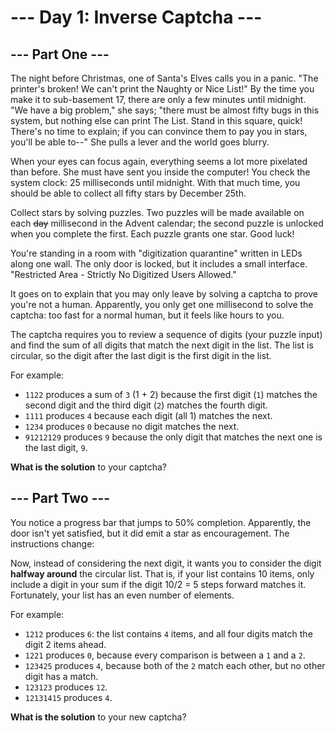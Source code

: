 # --- Day 1: Inverse Captcha ---

## --- Part One ---

The night before Christmas, one of Santa's Elves calls you in a panic. "The printer's broken! We can't print the Naughty
or Nice List!" By the time you make it to sub-basement 17, there are only a few minutes until midnight. "We have a big
problem," she says; "there must be almost fifty bugs in this system, but nothing else can print The List. Stand in this
square, quick! There's no time to explain; if you can convince them to pay you in stars, you'll be able to--" She pulls
a lever and the world goes blurry.

When your eyes can focus again, everything seems a lot more pixelated than before. She must have sent you inside the
computer! You check the system clock: 25 milliseconds until midnight. With that much time, you should be able to collect
all fifty stars by December 25th.

Collect stars by solving puzzles. Two puzzles will be made available on each ~~day~~ millisecond in the Advent calendar;
the
second puzzle is unlocked when you complete the first. Each puzzle grants one star. Good luck!

You're standing in a room with "digitization quarantine" written in LEDs along one wall. The only door is locked, but it
includes a small interface. "Restricted Area - Strictly No Digitized Users Allowed."

It goes on to explain that you may only leave by solving a captcha to prove you're not a human. Apparently, you only get
one millisecond to solve the captcha: too fast for a normal human, but it feels like hours to you.

The captcha requires you to review a sequence of digits (your puzzle input) and find the sum of all digits that match
the next digit in the list. The list is circular, so the digit after the last digit is the first digit in the list.

For example:

- `1122` produces a sum of `3` (1 + 2) because the first digit (`1`) matches the second digit and the third digit (`2`)
  matches
  the fourth digit.
- `1111` produces `4` because each digit (all 1) matches the next.
- `1234` produces `0` because no digit matches the next.
- `91212129` produces `9` because the only digit that matches the next one is the last digit, `9`.

**What is the solution** to your captcha?

## --- Part Two ---

You notice a progress bar that jumps to 50% completion. Apparently, the door isn't yet satisfied, but it did emit a star
as encouragement. The instructions change:

Now, instead of considering the next digit, it wants you to consider the digit **halfway around** the circular list.
That is, if your list contains 10 items, only include a digit in your sum if the digit 10/2 = 5 steps forward matches
it. Fortunately, your list has an even number of elements.

For example:

- `1212` produces `6`: the list contains `4` items, and all four digits match the digit 2 items ahead.
- `1221` produces `0`, because every comparison is between a `1` and a `2`.
- `123425` produces `4`, because both of the `2` match each other, but no other digit has a match.
- `123123` produces `12`.
- `12131415` produces `4`.

**What is the solution** to your new captcha?